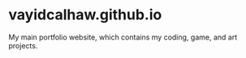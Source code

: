 # vayidcalhaw.github.io
My main portfolio website, which contains my coding, game, and art projects.
